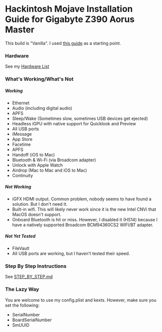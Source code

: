 # Hackintosh Mojave Installation Guide for Gigabyte Z390 Aorus Master

This build is "Vanilla". I used [this guide](https://hackintosh.gitbook.io/-r-hackintosh-vanilla-desktop-guide/) as a starting point.

### Hardware

See my [Hardware List](HARDWARE.md)


### What's Working/What's Not

##### Working
- Ethernet
- Audio (including digital audio)
- APFS
- Sleep/Wake (Sometimes slow, sometimes USB devices get ejected)
- Headless iGPU with native support for Quicklook and Preview
- All USB ports
- iMessage
- App Store
- Facetime
- APFS
- Handoff (iOS to Mac)
- Bluetooth & Wi-Fi (via Broadcom adapter)
- Unlock with Apple Watch
- Airdrop (Mac to Mac and iOS to Mac)
- Continuity


##### Not Working
- iGFX HDMI output. Common problem, nobody seems to have found a solution. But I don't need it.
- Built-in wifi. This will likely never work since it is the new Intel CNVi that MacOS doesn't support.
- Onboard Bluetooth is hit or miss. However, I disabled it (HS14) because I have a natively supported Broadcom BCM94360CS2 WIFI/BT adapter.


##### Not Yet Tested
- FileVault
- All USB ports are working, but I haven't tested their speed.


### Step By Step Instructions

See [STEP_BY_STEP.md](STEP_BY_STEP.md)


### The Lazy Way

You are welcome to use my config.plist and kexts. However, make sure you set the following:

- SerialNumber
- BoardSerialNumber
- SmUUID
